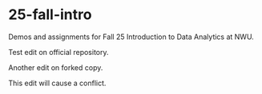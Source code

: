 # 25-fall-intro
Demos and assignments for Fall 25 Introduction to Data Analytics at NWU.

Test edit on official repository.

Another edit on forked copy.

This edit will cause a conflict.

